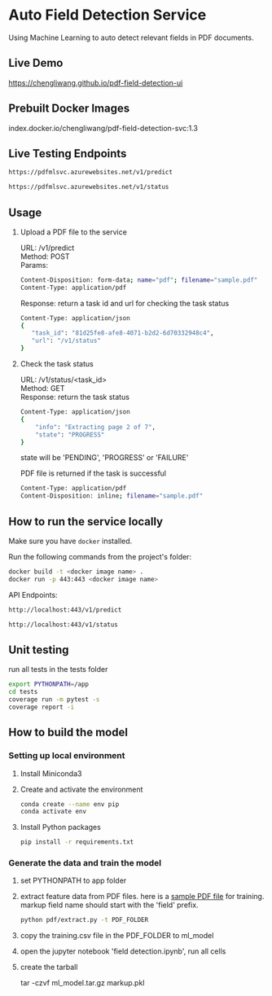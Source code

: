 # Auto Field Detection Service

Using Machine Learning to auto detect relevant fields in PDF documents.

## Live Demo

https://chengliwang.github.io/pdf-field-detection-ui

## Prebuilt Docker Images

index.docker.io/chengliwang/pdf-field-detection-svc:1.3

## Live Testing Endpoints

```bash
https://pdfmlsvc.azurewebsites.net/v1/predict

https://pdfmlsvc.azurewebsites.net/v1/status
```

## Usage

1. Upload a PDF file to the service  

   URL: /v1/predict   
   Method: POST   
   Params:

   ```bash
   Content-Disposition: form-data; name="pdf"; filename="sample.pdf"  
   Content-Type: application/pdf
   ```

   Response: return a task id and url for checking the task status

   ```bash
   Content-Type: application/json
   {  
      "task_id": "81d25fe8-afe8-4071-b2d2-6d70332948c4",  
      "url": "/v1/status"  
   }  
   ```
   
1. Check the task status   

   URL: /v1/status/<task_id>   
   Method: GET   
   Response: return the task status
   
   ```bash
   Content-Type: application/json
   {  
       "info": "Extracting page 2 of 7",  
       "state": "PROGRESS"  
   }  
   ```

   state will be 'PENDING', 'PROGRESS' or 'FAILURE'
   
   PDF file is returned if the task is successful
   
   ```bash
   Content-Type: application/pdf  
   Content-Disposition: inline; filename="sample.pdf"  
   ```

## How to run the service locally

Make sure you have `docker` installed.

Run the following commands from the project's folder:

```bash
docker build -t <docker image name> .
docker run -p 443:443 <docker image name>
```

API Endpoints:   

```bash
http://localhost:443/v1/predict

http://localhost:443/v1/status
```

## Unit testing

run all tests in the tests folder 

```bash
export PYTHONPATH=/app
cd tests
coverage run -m pytest -s
coverage report -i
```


## How to build the model

### Setting up local environment

1. Install Miniconda3
   
1. Create and activate the environment 

   ```bash
   conda create --name env pip
   conda activate env
   ```

1. Install Python packages

   ```bash
   pip install -r requirements.txt
   ```

### Generate the data and train the model

1. set PYTHONPATH to app folder

1. extract feature data from PDF files. here is a [sample PDF file](app/tests/data/train.pdf) for training. markup field name should start with the 'field' prefix.

   ```bash
   python pdf/extract.py -t PDF_FOLDER
   ```
   
1. copy the training.csv file in the PDF_FOLDER to ml_model

1. open the jupyter notebook 'field detection.ipynb', run all cells

1. create the tarball

   tar -czvf ml_model.tar.gz markup.pkl
